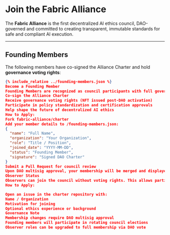 # Join the Fabric Alliance

The **Fabric Alliance** is the first decentralized AI ethics council, DAO-governed and committed to creating transparent, immutable standards for safe and compliant AI execution.

---

## Founding Members

The following members have co-signed the Alliance Charter and hold **governance voting rights**:

```json
{% include_relative ../founding-members.json %}
Become a Founding Member
Founding Members are recognized as council participants with full governance rights in the Fabric Alliance. They will:
Co-sign the Alliance Charter
Receive governance voting rights (NFT issued post-DAO activation)
Participate in policy standardization and certification approvals
Help shape the future of decentralized AI ethics
How to Apply:
Fork fabric-alliance/charter
Add your member details to /founding-members.json:
{
  "name": "Full Name",
  "organization": "Your Organization",
  "role": "Title / Position",
  "joined_date": "YYYY-MM-DD",
  "status": "Founding Member",
  "signature": "Signed DAO Charter"
}
Submit a Pull Request for council review
Upon DAO multisig approval, your membership will be merged and displayed automatically on this page
Observer Status
Observers can join the council without voting rights. This allows participation in discussions and policy reviews while preparing for full membership.
How to Apply:

Open an issue in the charter repository with:
Name / Organization
Motivation for joining
Optional ethics experience or background
Governance Note
Membership changes require DAO multisig approval
Founding members will participate in rotating council elections
Observer roles can be upgraded to full membership via DAO vote

